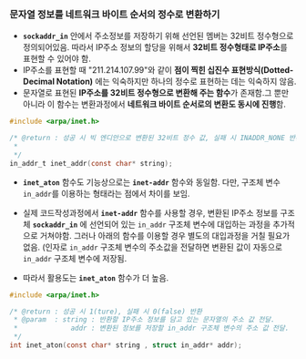 ### 문자열 정보를 네트워크 바이트 순서의 정수로 변환하기 <br>

* **`sockaddr_in`** 안에서 주소정보를 저장하기 위해 선언된 멤버는 32비트 정수형으로 정의되어있음. 따라서 IP주소 정보의 할당을 위해서 **32비트 정수형태로 IP주소**를 표현할 수 있어야 함.
* IP주소를 표현할 때 "211.214.107.99"와 같이 **점이 찍힌 십진수 표현방식(Dotted-Decimal Notation)** 에는 익숙하지만 하나의 정수로 표현하는 데는 익숙하지 않음.
* 문자열로 표현된 **IP주소를 32비트 정수형으로 변환해 주는 함수**가 존재함.그 뿐만 아니라 이 함수는 변환과정에서 **네트워크 바이트 순서로의 변환도 동시에 진행**함.


```C 
#include <arpa/inet.h>

/* @return : 성공 시 빅 엔디안으로 변환된 32비트 정수 값, 실패 시 INADDR_NONE 반환 
 *
 */
in_addr_t inet_addr(const char* string); 
```


* **`inet_aton`** 함수도 기능상으로는 **`inet-addr`** 함수와 동일함. 다만, 구조체 변수 `in_addr`를 이용하는 형태라는 점에서 차이를 보임.
* 실제 코드작성과정에서 **`inet-addr`** 함수를 사용할 경우, 변환된 IP주소 정보를 구조체 **`sockaddr_in`** 에 선언되어 있는 `in_addr` 구조체 변수에 대입하는 과정을 추가적으로 거쳐야함. 그러나 아래의 함수를 이용할 경우 별도의 대입과정을 거칠 필요가 없음. (인자로 `in_addr` 구조체 변수의 주소값을 전달하면 변환된 값이 자동으로 `in_addr` 구조체 변수에 저장됨.

* 따라서 활용도는 **`inet_aton`** 함수가 더 높음.


```C 
#include <arpa/inet.h>

/* @return : 성공 시 1(ture), 실패 시 0(false) 반환
 * @param  : string : 반환할 IP주소 정보를 담고 있는 문자열의 주소 값 전달.
 *             addr : 변환된 정보를 저장할 in_addr 구조체 변수의 주소 값 전달.
 */
int inet_aton(const char* string , struct in_addr* addr);
```
